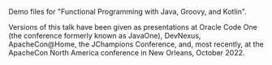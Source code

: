 Demo files for "Functional Programming with Java, Groovy, and Kotlin".

Versions of this talk have been given as presentations at Oracle Code One (the conference formerly known as JavaOne), DevNexus, ApacheCon@Home, the JChampions Conference, and, most recently, at the ApacheCon North America conference in New Orleans, October 2022.

